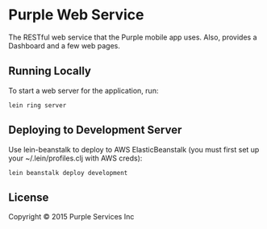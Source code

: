 # Purple Web Service

The RESTful web service that the Purple mobile app uses. Also, provides a Dashboard and a few web pages.

## Running Locally

To start a web server for the application, run:

    lein ring server

## Deploying to Development Server

Use lein-beanstalk to deploy to AWS ElasticBeanstalk (you must first set up your ~/.lein/profiles.clj with AWS creds):

    lein beanstalk deploy development

## License

Copyright © 2015 Purple Services Inc
